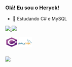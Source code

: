 ### Olá! Eu sou o Heryck!

- 🌱 Estudando C# e MySQL

 <div>
  <a href="https://github.com/HeryckPeres">
  <img height="180em" src="https://github-readme-stats.vercel.app/api?username=heryckperes&show_icons=true&theme=dracula&include_all_commits=true&count_private=true"/>
  <img height="180em" src="https://github-readme-stats.vercel.app/api/top-langs/?username=heryckperes&layout=compact&langs_count=7&theme=dracula"/>
</div>
  <div style="display: inline_block"><br> 
  <img align="center" alt="hery-Csharp" height="30" width="40" src="https://raw.githubusercontent.com/devicons/devicon/master/icons/csharp/csharp-original.svg">
   <img align="center" alt="hery-Csharp" height="30" width="40" src="https://raw.githubusercontent.com/devicons/devicon/00f02ef57fb7601fd1ddcc2fe6fe670fef3ae3e4/icons/mysql/mysql-original-wordmark.svg">
</div>

  ##
  
<div> 
  <a href="https://www.linkedin.com/in/" target="_blank"><img src="https://img.shields.io/badge/-LinkedIn-%230077B5?style=for-the-badge&logo=linkedin&logoColor=white" target="_blank"></a> 
</div>

